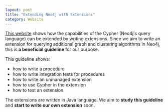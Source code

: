 ```yaml
---
layout: post
title: "Extending Neo4j with Extensions"
category: Website
---
```


[This website](https://neo4j.com/docs/java-reference/current/#server-extending) shows how the capabilities of the Cypher (Neo4j's query language) can be extended by writing extensions.
Since we aim to write an extension for querying additional graph and clustering algorithms in Neo4j, this is **a beneficial guideline** for our purpose. 

This guideline shows:

* how to write a procedure
* how to write integration tests for procedures
* how to write an unmanaged extension
* how to use Cypher in the extension
* how to test an extension

The extensions are written in Java language. We aim to **study this guideline** and **start to write our own extension** soon. 

